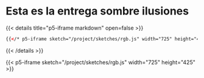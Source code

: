 # Esta es la entrega sombre ilusiones

{{< details title="p5-iframe markdown" open=false >}}
```html
{{</* p5-iframe sketch="/project/sketches/rgb.js" width="725" height="425 */>}}
```
{{< /details >}}

{{< p5-iframe sketch="/project/sketches/rgb.js" width="725" height="425" >}}


